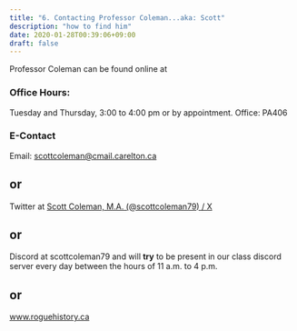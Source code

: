 ```yaml
---
title: "6. Contacting Professor Coleman...aka: Scott"
description: "how to find him"
date: 2020-01-28T00:39:06+09:00
draft: false
---
```


[
](https://images.squarespace-cdn.com/content/v1/5f3571ef9fa2aa0139d700c8/1600039468747-7AO7GEYDDNRII2FN3K98/CB7E3FA1-75EF-4FCB-9B26-12C467483E43.jpg?format=2500w)
Professor Coleman can be found online at

### Office Hours:

Tuesday and Thursday, 3:00 to 4:00 pm or by appointment.
Office: PA406

### E-Contact
Email: scottcoleman@cmail.carelton.ca 
## or 
Twitter at [Scott Coleman, M.A. (@scottcoleman79) / X](https://twitter.com/scottcoleman79)
## or
Discord at scottcoleman79 and will **try** to be present in our class discord server every day between the hours of 11 a.m. to 4 p.m.
## or 
www.roguehistory.ca 
